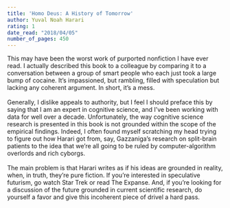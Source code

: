 ```yaml
---
title: 'Homo Deus: A History of Tomorrow'
author: Yuval Noah Harari
rating: 1
date_read: "2018/04/05"
number_of_pages: 450
---
```


This may have been the worst work of purported nonfiction I have ever read. I actually described this book to a colleague by comparing it to a conversation between a group of smart people who each just took a large bump of cocaine. It’s impassioned, but rambling, filled with speculation but lacking any coherent argument. In short, it’s a mess.<br/><br/>Generally, I dislike appeals to authority, but I feel I should preface this by saying that I am an expert in cognitive science, and I’ve been working with data for well over a decade. Unfortunately, the way cognitive science research is presented in this book is not grounded within the scope of the empirical findings. Indeed, I often found myself scratching my head trying to figure out how Harari got from, say, Gazzaniga’s research on split-brain patients to the idea that we’re all going to be ruled by computer-algorithm overlords and rich cyborgs. <br/><br/>The main problem is that Harari writes as if his ideas are grounded in reality, when, in truth, they’re pure fiction. If you’re interested in speculative futurism, go watch Star Trek or read The Expanse. And, if you’re looking for a discussion of the future grounded in current scientific research, do yourself a favor and give this incoherent piece of drivel a hard pass. 